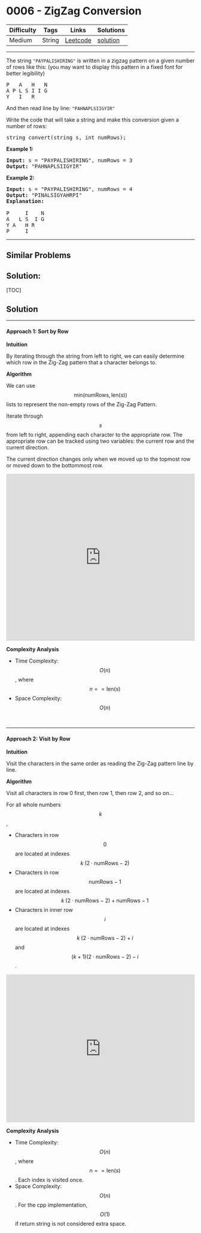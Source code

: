 # 0006 - ZigZag Conversion

Difficulty  | Tags | Links | Solutions
----------- | ---- | ----- | -----
Medium | String | [Leetcode](https://leetcode.com/problems/zigzag-conversion) | [solution](https://leetcode.com/problems/zigzag-conversion/solution/)


-----------

<p>The string <code>&quot;PAYPALISHIRING&quot;</code> is written in a zigzag pattern on a given number of rows like this: (you may want to display this pattern in a fixed font for better legibility)</p>

<pre>
P   A   H   N
A P L S I I G
Y   I   R
</pre>

<p>And then read line by line: <code>&quot;PAHNAPLSIIGYIR&quot;</code></p>

<p>Write the code that will take a string and make this conversion given a number of rows:</p>

<pre>
string convert(string s, int numRows);</pre>

<p><strong>Example 1:</strong></p>

<pre>
<strong>Input:</strong> s = &quot;PAYPALISHIRING&quot;, numRows = 3
<strong>Output:</strong> &quot;PAHNAPLSIIGYIR&quot;
</pre>

<p><strong>Example 2:</strong></p>

<pre>
<strong>Input:</strong> s = &quot;PAYPALISHIRING&quot;, numRows =&nbsp;4
<strong>Output:</strong>&nbsp;&quot;PINALSIGYAHRPI&quot;
<strong>Explanation:</strong>

P     I    N
A   L S  I G
Y A   H R
P     I</pre>


-----------


## Similar Problems




## Solution:

[TOC]

## Solution
---

#### Approach 1: Sort by Row

**Intuition**

By iterating through the string from left to right, we can easily determine which row in the Zig-Zag pattern that a character belongs to.

**Algorithm**

We can use $$\text{min}( \text{numRows}, \text{len}(s))$$ lists to represent the non-empty rows of the Zig-Zag Pattern.

Iterate through $$s$$ from left to right, appending each character to the appropriate row. The appropriate row can be tracked using two variables: the current row and the current direction.

The current direction changes only when we moved up to the topmost row or moved down to the bottommost row.

<iframe src="https://leetcode.com/playground/F7ATKV4h/shared" frameBorder="0" width="100%" height="446" name="F7ATKV4h"></iframe>

**Complexity Analysis**

* Time Complexity: $$O(n)$$, where $$n == \text{len}(s)$$
* Space Complexity: $$O(n)$$

<br/>

---

#### Approach 2: Visit by Row

**Intuition**

Visit the characters in the same order as reading the Zig-Zag pattern line by line.

**Algorithm**

Visit all characters in row 0 first, then row 1, then row 2, and so on...

For all whole numbers $$k$$,

- Characters in row $$0$$ are located at indexes $$k \; (2 \cdot \text{numRows} - 2)$$
- Characters in row $$\text{numRows}-1$$ are located at indexes $$k \; (2 \cdot \text{numRows} - 2) + \text{numRows} - 1$$
- Characters in inner row $$i$$ are located at indexes $$k \; (2 \cdot \text{numRows}-2)+i$$ and $$(k+1)(2 \cdot \text{numRows}-2)- i$$.

<iframe src="https://leetcode.com/playground/Deg3hGi4/shared" frameBorder="0" width="100%" height="395" name="Deg3hGi4"></iframe>

**Complexity Analysis**

* Time Complexity: $$O(n)$$, where $$n == \text{len}(s)$$. Each index is visited once.
* Space Complexity: $$O(n)$$. For the cpp implementation, $$O(1)$$ if return string is not considered extra space.
